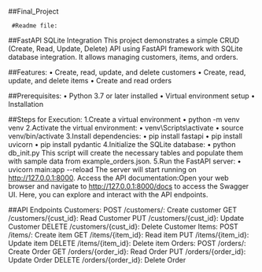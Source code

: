 ##Final_Project

     #Readme file:

##FastAPI SQLite Integration
This project demonstrates a simple CRUD (Create, Read, Update, Delete) API using FastAPI framework with SQLite database integration. It allows managing customers, items, and orders.

##Features:
•	Create, read, update, and delete customers
•	Create, read, update, and delete items
•	Create and read orders

##Prerequisites:
•	Python 3.7 or later installed
•	Virtual environment setup
•	Installation

##Steps for Execution:
 1.Create a virtual environment 
    •	python -m venv venv
 2.Activate the virtual environment:
    •	venv\Scripts\activate
    •	source venv/bin/activate
 3.Install dependencies:
   •	pip install fastapi
   •	pip install uvicorn
   •	pip install pydantic
 4.Initialize the SQLite database:
   •	python db_init.py
   This script will create the necessary tables and populate them with sample data from example_orders.json.
 5.Run the FastAPI server:
   •	uvicorn main:app --reload
   The server will start running on http://127.0.0.1:8000.
   Access the API documentation:Open your web browser and navigate to http://127.0.0.1:8000/docs to access the Swagger UI. Here, you can explore and interact with the API endpoints.


##API Endpoints
Customers:
POST /customers/: Create customer
GET /customers/{cust_id}: Read Customer
PUT /customers/{cust_id}: Update Customer 
DELETE /customers/{cust_id}: Delete Customer 
Items:
POST /items/: Create  item
GET /items/{item_id}: Read item 
PUT /items/{item_id}: Update item 
DELETE /items/{item_id}: Delete  item 
Orders:
POST /orders/: Create Order
GET /orders/{order_id}: Read Order 
PUT /orders/{order_id}: Update Order 
DELETE /orders/{order_id}: Delete Order 
 
